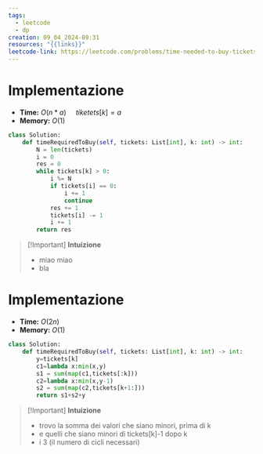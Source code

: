 ```yaml
---
tags:
  - leetcode
  - dp
creation: 09_04_2024-09:31
resources: "{{links}}"
leetcode-link: https://leetcode.com/problems/time-needed-to-buy-tickets/description/
---
```

# Implementazione

- **Time:** $O(n * a) \ \ \ \ \ tiketets[k] =a$ 
- **Memory:** $O(1)$

```python
class Solution:
    def timeRequiredToBuy(self, tickets: List[int], k: int) -> int:
        N = len(tickets)
        i = 0
        res = 0
        while tickets[k] > 0:
            i %= N
            if tickets[i] == 0:
                i += 1
                continue
            res += 1
            tickets[i] -= 1
            i += 1
        return res    
```

>[!Important] **Intuizione**
> - miao miao
> - bla


# Implementazione

- **Time:** $O(2n)$
- **Memory:** $O(1)$

```python
class Solution:
    def timeRequiredToBuy(self, tickets: List[int], k: int) -> int:
        y=tickets[k]
        c1=lambda x:min(x,y)
        s1 = sum(map(c1,tickets[:k]))
        c2=lambda x:min(x,y-1)
        s2 = sum(map(c2,tickets[k+1:]))
        return s1+s2+y    
```

>[!Important] **Intuizione**
> - trovo la somma dei valori che siano minori, prima di k
> - e quelli che siano minori di tickets\[k]-1 dopo k
> - i 3 (il numero di cicli necessari)
